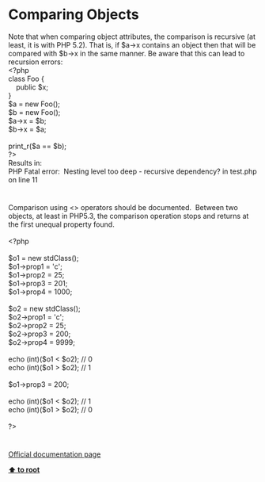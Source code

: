 # Comparing Objects




<div class="phpcode"><span class="html">
Note that when comparing object attributes, the comparison is recursive (at least, it is with PHP 5.2). That is, if $a-&gt;x contains an object then that will be compared with $b-&gt;x in the same manner. Be aware that this can lead to recursion errors:<br><span class="default">&lt;?php<br></span><span class="keyword">class </span><span class="default">Foo </span><span class="keyword">{<br>&#xA0; &#xA0; public </span><span class="default">$x</span><span class="keyword">;<br>}<br></span><span class="default">$a </span><span class="keyword">= new </span><span class="default">Foo</span><span class="keyword">();<br></span><span class="default">$b </span><span class="keyword">= new </span><span class="default">Foo</span><span class="keyword">();<br></span><span class="default">$a</span><span class="keyword">-&gt;</span><span class="default">x </span><span class="keyword">= </span><span class="default">$b</span><span class="keyword">;<br></span><span class="default">$b</span><span class="keyword">-&gt;</span><span class="default">x </span><span class="keyword">= </span><span class="default">$a</span><span class="keyword">;<br><br></span><span class="default">print_r</span><span class="keyword">(</span><span class="default">$a </span><span class="keyword">== </span><span class="default">$b</span><span class="keyword">);<br></span><span class="default">?&gt;<br></span>Results in:<br>PHP Fatal error:&#xA0; Nesting level too deep - recursive dependency? in test.php on line 11</span>
</div>
  

#


<div class="phpcode"><span class="html">
Comparison using &lt;&gt; operators should be documented.&#xA0; Between two objects, at least in PHP5.3, the comparison operation stops and returns at the first unequal property found.<br><br><span class="default">&lt;?php<br><br>$o1 </span><span class="keyword">= new </span><span class="default">stdClass</span><span class="keyword">();<br></span><span class="default">$o1</span><span class="keyword">-&gt;</span><span class="default">prop1 </span><span class="keyword">= </span><span class="string">&apos;c&apos;</span><span class="keyword">;<br></span><span class="default">$o1</span><span class="keyword">-&gt;</span><span class="default">prop2 </span><span class="keyword">= </span><span class="default">25</span><span class="keyword">;<br></span><span class="default">$o1</span><span class="keyword">-&gt;</span><span class="default">prop3 </span><span class="keyword">= </span><span class="default">201</span><span class="keyword">;<br></span><span class="default">$o1</span><span class="keyword">-&gt;</span><span class="default">prop4 </span><span class="keyword">= </span><span class="default">1000</span><span class="keyword">;<br><br></span><span class="default">$o2 </span><span class="keyword">= new </span><span class="default">stdClass</span><span class="keyword">();<br></span><span class="default">$o2</span><span class="keyword">-&gt;</span><span class="default">prop1 </span><span class="keyword">= </span><span class="string">&apos;c&apos;</span><span class="keyword">;<br></span><span class="default">$o2</span><span class="keyword">-&gt;</span><span class="default">prop2 </span><span class="keyword">= </span><span class="default">25</span><span class="keyword">;<br></span><span class="default">$o2</span><span class="keyword">-&gt;</span><span class="default">prop3 </span><span class="keyword">= </span><span class="default">200</span><span class="keyword">;<br></span><span class="default">$o2</span><span class="keyword">-&gt;</span><span class="default">prop4 </span><span class="keyword">= </span><span class="default">9999</span><span class="keyword">;<br><br>echo (int)(</span><span class="default">$o1 </span><span class="keyword">&lt; </span><span class="default">$o2</span><span class="keyword">); </span><span class="comment">// 0<br></span><span class="keyword">echo (int)(</span><span class="default">$o1 </span><span class="keyword">&gt; </span><span class="default">$o2</span><span class="keyword">); </span><span class="comment">// 1<br><br></span><span class="default">$o1</span><span class="keyword">-&gt;</span><span class="default">prop3 </span><span class="keyword">= </span><span class="default">200</span><span class="keyword">;<br><br>echo (int)(</span><span class="default">$o1 </span><span class="keyword">&lt; </span><span class="default">$o2</span><span class="keyword">); </span><span class="comment">// 1<br></span><span class="keyword">echo (int)(</span><span class="default">$o1 </span><span class="keyword">&gt; </span><span class="default">$o2</span><span class="keyword">); </span><span class="comment">// 0<br><br></span><span class="default">?&gt;</span>
</span>
</div>
  

#

[Official documentation page](https://www.php.net/manual/en/language.oop5.object-comparison.php)

**[⬆ to root](/)**